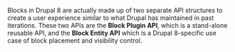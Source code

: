 Blocks in Drupal 8 are actually made up of two separate API structures to create a user experience similar to what Drupal has maintained in past iterations. These two APIs are the **Block Plugin API**, which is a stand-alone reusable API, and the **Block Entity API** which is a Drupal 8-specific use case of block placement and visibility control.